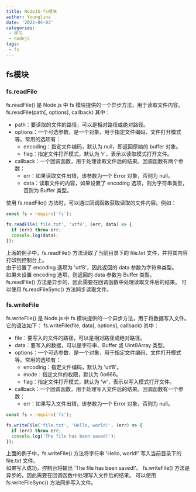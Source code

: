 ```yaml
---
title: NodeJS-fs模块
author: Younglina
date: '2023-04-03'
categories:
 - 学习
 - nodejs
tags:
 - fs
---
```


## fs模块
### fs.readFile
fs.readFile() 是 Node.js 中 fs 模块提供的一个异步方法，用于读取文件内容。
fs.readFile(path[, options], callback)
其中：
- path：要读取的文件的路径，可以是相对路径或绝对路径。
- options：一个可选参数，是一个对象，用于指定文件编码、文件打开模式等。常用的选项有：
  - encoding：指定文件编码，默认为 null，即返回原始的 buffer 对象。
  - flag：指定文件打开模式，默认为 'r'，表示以读取模式打开文件。
- callback：一个回调函数，用于处理读取文件后的结果。回调函数有两个参数：
  - err：如果读取文件出错，该参数为一个 Error 对象，否则为 null。
  - data：读取文件的内容，如果设置了 encoding 选项，则为字符串类型，否则为 Buffer 类型。

使用 fs.readFile() 方法时，可以通过回调函数获取读取的文件内容。例如：
``` javascript
const fs = require('fs');

fs.readFile('file.txt', 'utf8', (err, data) => {
  if (err) throw err;
  console.log(data);
});
```

上面的例子中，fs.readFile() 方法读取了当前目录下的 file.txt 文件，并将其内容打印到控制台上。  
由于设置了 encoding 选项为 'utf8'，因此返回的 data 参数为字符串类型。  
如果未设置 encoding 选项，则返回的 data 参数为 Buffer 类型。  
fs.readFile() 方法是异步的，因此需要在回调函数中处理读取文件后的结果。
可以使用 fs.readFileSync() 方法同步读取文件。  

### fs.writeFile
fs.writeFile() 是 Node.js 中 fs 模块提供的一个异步方法，用于将数据写入文件。它的语法如下：
fs.writeFile(file, data[, options], callback)
其中：
- file：要写入的文件的路径，可以是相对路径或绝对路径。
- data：要写入的数据，可以是字符串、Buffer 或 Uint8Array 类型。
- options：一个可选参数，是一个对象，用于指定文件编码、文件打开模式等。常用的选项有：
  - encoding：指定文件编码，默认为 'utf8'。
  - mode：指定文件的权限，默认为 0o666。
  - flag：指定文件打开模式，默认为 'w'，表示以写入模式打开文件。
- callback：一个回调函数，用于处理写入文件后的结果。回调函数有一个参数：
  - err：如果写入文件出错，该参数为一个 Error 对象，否则为 null。

```javascript
const fs = require('fs');

fs.writeFile('file.txt', 'Hello, world!', (err) => {
  if (err) throw err;
  console.log('The file has been saved!');
});
```
上面的例子中，fs.writeFile() 方法将字符串 'Hello, world!' 写入当前目录下的 file.txt 文件。  
如果写入成功，控制台将输出 'The file has been saved!'。
fs.writeFile() 方法是异步的，因此需要在回调函数中处理写入文件后的结果。
可以使用 fs.writeFileSync() 方法同步写入文件。
